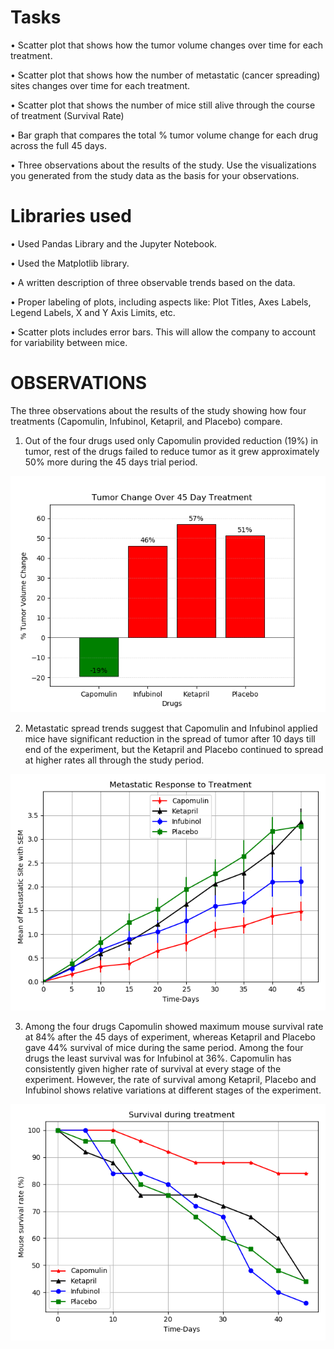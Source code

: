 # Tasks

•	Scatter plot that shows how the tumor volume changes over time for each treatment.

•	Scatter plot that shows how the number of metastatic (cancer spreading) sites changes over time for each treatment.

•	Scatter plot that shows the number of mice still alive through the course of treatment (Survival Rate)

•	Bar graph that compares the total % tumor volume change for each drug across the full 45 days.

•	Three observations about the results of the study. Use the visualizations you generated from the study data as the basis for your observations.

# Libraries used

•	Used  Pandas Library and the Jupyter Notebook.

•	Used the Matplotlib library.

•	A written description of three observable trends based on the data.

•	Proper labeling of plots, including aspects like: Plot Titles, Axes Labels, Legend Labels, X and Y Axis Limits, etc.

•	Scatter plots includes error bars. This will allow the company to account for variability between mice. 



# OBSERVATIONS

The three observations about the results of the study showing how four treatments (Capomulin, Infubinol, Ketapril, and Placebo) compare.

1.	Out of the four drugs used only Capomulin provided reduction (19%) in tumor, rest of the drugs failed to reduce tumor as it grew approximately 50% more during the 45 days trial period.

![](Pymaceuticals/Images/Tumor_volume_change.png)

2.	Metastatic spread trends suggest that Capomulin and Infubinol applied mice have significant reduction in the spread of tumor after 10 days till end of the experiment, but the Ketapril and Placebo continued to spread at higher rates all through the study period.


![](Pymaceuticals/Images/Metastatic_response.png)

3.	Among the four drugs Capomulin showed maximum mouse survival rate at 84% after the 45 days of experiment, whereas Ketapril and Placebo gave 44% survival of mice during the same period. Among the four drugs the least survival was for Infubinol at 36%. Capomulin has consistently given higher rate of survival at every stage of the experiment. However, the rate of survival among Ketapril, Placebo and Infubinol shows relative variations at different stages of the experiment.

![](Pymaceuticals/Images/Survival_rate.png)
